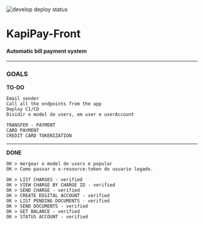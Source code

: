 ![develop deploy status](https://github.com/davidtheblane/KapiPay-Front/actions/workflows/develop_deploy.yml/badge.svg)

# KapiPay-Front

#### Automatic bill payment system

<hr>

### GOALS

**TO-DO**

```
Email sender
Call all the endpoints from the app
Deploy CI/CD
Dividir o model de users, em user e userAccount

TRANSFER - PAYMENT
CARD PAYMENT
CREDIT CARD TOKENIZATION
```

<hr>

**DONE**

```
OK > mergear o model de users e popular
OK > Como passar o x-resource-token do usuario logado.

OK > LIST CHARGES - verified
OK > VIEW CHARGE BY CHARGE ID - verified
OK > SEND CHARGE - verified
OK > CREATE DIGITAL ACCOUNT - verified
OK > LIST PENDING DOCUMENTS - verified
OK > SEND DOCUMENTS - verified
OK > GET BALANCE - verified
OK > STATUS ACCOUNT - verified
```
